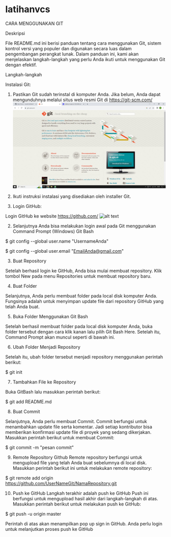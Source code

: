 # latihanvcs
CARA MENGGUNAKAN GIT

Deskripsi

File README.md ini berisi panduan tentang cara menggunakan Git, sistem kontrol versi yang populer dan digunakan secara luas dalam pengembangan perangkat lunak. Dalam panduan ini, kami akan menjelaskan langkah-langkah yang perlu Anda ikuti untuk menggunakan Git dengan efektif.

Langkah-langkah

Instalasi Git:
1. Pastikan Git sudah terinstal di komputer Anda. Jika belum, Anda dapat mengunduhnya melalui situs web resmi Git di https://git-scm.com/
![alt text](https://github.com/nurulfir/latihanVCS/blob/nurulfir-patch-1/Gambar1.jpg?raw=true)
2. Ikuti instruksi instalasi yang disediakan oleh installer Git.

1. Login GitHub:

Login GitHub ke website https://github.com/
![alt text](?raw=true)

2. Selanjutnya Anda bisa melakukan login awal pada Git menggunakan Command Prompt (Windows) Git Bash
   

  $ git config --global user.name "UsernameAnda"

  $ git config --global user.email "EmailAnda@gmail.com"
  

3. Buat Repository

Setelah berhasil login ke GitHub, Anda bisa mulai membuat repository. Klik tombol New pada menu Repositories untuk membuat repository baru.

4. Buat Folder

Selanjutnya, Anda perlu membuat folder pada local disk komputer Anda. Fungsinya adalah untuk menyimpan update file dari repository GitHub yang telah Anda buat.

5. Buka Folder Menggunakan Git Bash

Setelah berhasil membuat folder pada local disk komputer Anda,  buka folder tersebut dengan cara klik kanan lalu pilih Git Bash Here. Setelah itu, Command Prompt akan muncul seperti di bawah ini.

6. Ubah Folder Menjadi Repository

Setelah itu, ubah folder tersebut menjadi repository menggunakan perintah berikut:


  $ git init
  

7. Tambahkan File ke Repository

Buka GitBash lalu masukkan perintah berikut:


  $ git add README.md
  

8. Buat Commit

Selanjutnya, Anda perlu membuat Commit. Commit berfungsi untuk menambahkan update file serta komentar. Jadi setiap kontributor bisa memberikan konfirmasi update file di proyek yang sedang dikerjakan. Masukkan perintah berikut untuk membuat Commit:


  $ git commit -m "pesan commit"
  

9. Remote Repository Github
Remote repository berfungsi untuk mengupload file yang telah Anda buat sebelumnya di local disk. Masukkan perintah berikut ini untuk melakukan remote repository:


  $ git remote add origin https://github.com/UserNameGit/NamaRepository.git
  

10. Push ke GitHub 
Langkah terakhir adalah push ke GitHub Push ini berfungsi untuk mengupload hasil akhir dari langkah-langkah di atas. Masukkan perintah berikut untuk melakukan push ke GitHub:


  $ git push -u origin master


Perintah di atas akan menampilkan pop up sign in GitHub. Anda perlu login untuk melanjutkan proses push ke GitHub
